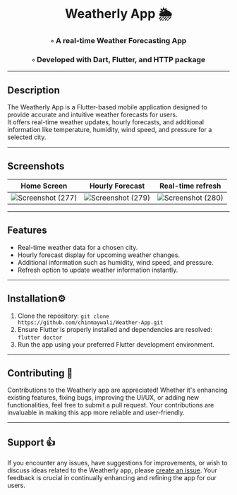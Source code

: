 
<div align="center">
<h1 align="center">

<br>  
Weatherly App 🌦️
</h1>
<h3>◦ A real-time Weather Forecasting App </h3>
<h3>◦ Developed with Dart, Flutter, and HTTP package </h3> 


</div>

---

## Description

The Weatherly App is a Flutter-based mobile application designed to provide accurate and intuitive weather forecasts for users.<br> It offers real-time weather updates, hourly forecasts, and additional information like temperature, humidity, wind speed, and pressure for a selected city.

---

## Screenshots 

| Home Screen | Hourly Forecast | Real-time refresh | 
| ----------- | --------------- | ---------------------- |
|![Screenshot (277)](https://github.com/chinmaywali/Weather-App/assets/123446377/c07bb1c6-7e52-4eb1-8724-86c719a49121) | ![Screenshot (279)](https://github.com/chinmaywali/Weather-App/assets/123446377/a54ed0df-7a75-4b2d-8b9c-ec7d5d3775eb) | ![Screenshot (280)](https://github.com/chinmaywali/Weather-App/assets/123446377/d08e76c4-2261-4f3e-9429-5b95d80ce8d0) |


---

## Features

- Real-time weather data for a chosen city.
- Hourly forecast display for upcoming weather changes.
- Additional information such as humidity, wind speed, and pressure.
- Refresh option to update weather information instantly.

---

## Installation⚙️

1. Clone the repository: `git clone https://github.com/chinmaywali/Weather-App.git`
2. Ensure Flutter is properly installed and dependencies are resolved: `flutter doctor`
3. Run the app using your preferred Flutter development environment.

---

## Contributing 🎉

Contributions to the Weatherly app are appreciated! Whether it's enhancing existing features, fixing bugs, improving the UI/UX, or adding new functionalities, feel free to submit a pull request. Your contributions are invaluable in making this app more reliable and user-friendly.

---

## Support 👍

If you encounter any issues, have suggestions for improvements, or wish to discuss ideas related to the Weatherly app, please [create an issue](https://github.com/chinmaywali/Weather-App/issues). Your feedback is crucial in continually enhancing and refining the app for our users.

